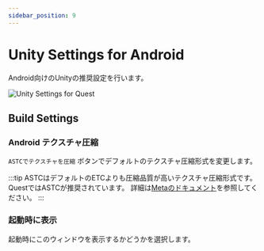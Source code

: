 ```yaml
---
sidebar_position: 9
---
```


# Unity Settings for Android

Android向けのUnityの推奨設定を行います。

![Unity Settings for Quest](/img/unity_settings_for_quest.png)

## Build Settings

### Android テクスチャ圧縮

`ASTCでテクスチャを圧縮` ボタンでデフォルトのテクスチャ圧縮形式を変更します。

:::tip
ASTCはデフォルトのETCよりも圧縮品質が高いテクスチャ圧縮形式です。QuestではASTCが推奨されています。
詳細は[Metaのドキュメント](https://developer.oculus.com/documentation/unity/unity-conf-settings/#build-settings)を参照してください。
:::

### 起動時に表示

起動時にこのウィンドウを表示するかどうかを選択します。
